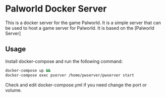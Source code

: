# Palworld Docker Server
This is a docker server for the game Palworld. It is a simple server that can be used to host a game server for Palworld. It is based on the [Palworld Server]

## Usage
Install docker-compose and run the following command:
```bash
docker-compose up &&
docker-compose exec pserver /home/pwserver/pwserver start
```

Check and edit docker-compose.yml if you need change the port or volume.
